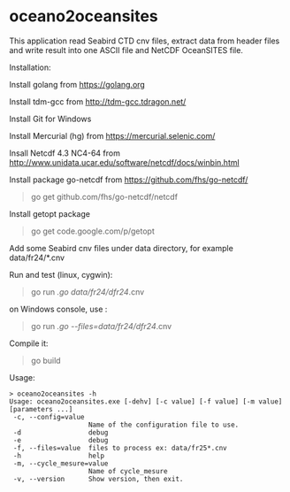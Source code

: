 # oceano2oceansites

This application read Seabird CTD cnv files, extract data from header files and write result into one ASCII file and NetCDF OceanSITES file.

Installation:

Install golang from https://golang.org

Install tdm-gcc from http://tdm-gcc.tdragon.net/

Install Git for Windows

Install Mercurial (hg) from https://mercurial.selenic.com/

Insall Netcdf 4.3 NC4-64 from http://www.unidata.ucar.edu/software/netcdf/docs/winbin.html

Install package go-netcdf from https://github.com/fhs/go-netcdf/
> go get github.com/fhs/go-netcdf/netcdf

Install getopt package
> go get code.google.com/p/getopt

Add some Seabird cnv files under data directory, 
for example data/fr24/*.cnv

Run and test (linux, cygwin):
> go run *.go data/fr24/dfr24*.cnv 

on Windows console, use :
> go run *.go --files=data/fr24/dfr24*.cnv 

Compile it:
> go build

Usage:
```
> oceano2oceansites -h
Usage: oceano2oceansites.exe [-dehv] [-c value] [-f value] [-m value] [parameters ...]
 -c, --config=value
                    Name of the configuration file to use.
 -d                 debug
 -e                 debug
 -f, --files=value  files to process ex: data/fr25*.cnv
 -h                 help
 -m, --cycle_mesure=value
                    Name of cycle_mesure
 -v, --version      Show version, then exit.

```








